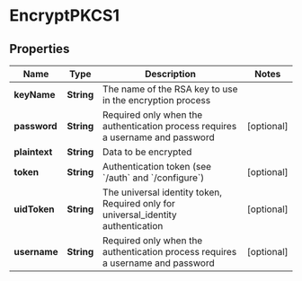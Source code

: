 

# EncryptPKCS1

## Properties

Name | Type | Description | Notes
------------ | ------------- | ------------- | -------------
**keyName** | **String** | The name of the RSA key to use in the encryption process | 
**password** | **String** | Required only when the authentication process requires a username and password |  [optional]
**plaintext** | **String** | Data to be encrypted | 
**token** | **String** | Authentication token (see &#x60;/auth&#x60; and &#x60;/configure&#x60;) |  [optional]
**uidToken** | **String** | The universal identity token, Required only for universal_identity authentication |  [optional]
**username** | **String** | Required only when the authentication process requires a username and password |  [optional]



